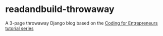 # readandbuild-throwaway
A 3-page throwaway Django blog based on the [Coding for Entrepreneurs tutorial series](https://www.youtube.com/playlist?list=PLEsfXFp6DpzQFqfCur9CJ4QnKQTVXUsRy)
